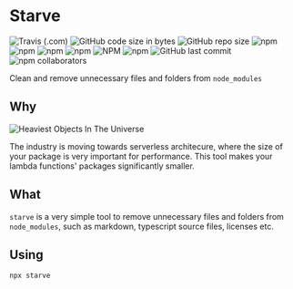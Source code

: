 # Starve

![Travis (.com)](https://img.shields.io/travis/com/93v/starve.svg)
![GitHub code size in bytes](https://img.shields.io/github/languages/code-size/93v/starve.svg)
![GitHub repo size](https://img.shields.io/github/repo-size/93v/starve.svg)
![npm](https://img.shields.io/npm/dw/starve.svg)
![npm](https://img.shields.io/npm/dm/starve.svg)
![npm](https://img.shields.io/npm/dy/starve.svg)
![npm](https://img.shields.io/npm/dt/starve.svg)
![NPM](https://img.shields.io/npm/l/starve.svg)
![npm](https://img.shields.io/npm/v/starve.svg)
![GitHub last commit](https://img.shields.io/github/last-commit/93v/starve.svg)
![npm collaborators](https://img.shields.io/npm/collaborators/starve.svg)

Clean and remove unnecessary files and folders from `node_modules`

## Why

![Heaviest Objects In The Universe](https://i.redd.it/tfugj4n3l6ez.png)

The industry is moving towards serverless architecure, where the size of your
package is very important for performance. This tool makes your lambda
functions' packages significantly smaller.

## What

`starve` is a very simple tool to remove unnecessary files and folders
from `node_modules`, such as markdown, typescript source files, licenses etc.

## Using

```bash
npx starve
```
